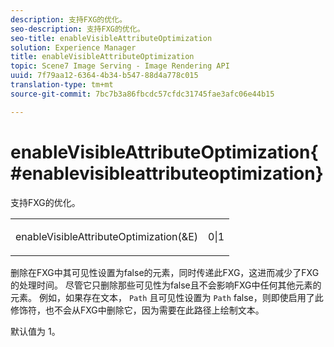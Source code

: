 ```yaml
---
description: 支持FXG的优化。
seo-description: 支持FXG的优化。
seo-title: enableVisibleAttributeOptimization
solution: Experience Manager
title: enableVisibleAttributeOptimization
topic: Scene7 Image Serving - Image Rendering API
uuid: 7f79aa12-6364-4b34-b547-88d4a778c015
translation-type: tm+mt
source-git-commit: 7bc7b3a86fbcdc57cfdc31745fae3afc06e44b15

---
```



# enableVisibleAttributeOptimization{#enablevisibleattributeoptimization}

支持FXG的优化。

<table id="simpletable_FDE0D8786BC747AF87A336452500E695"> 
 <tr class="strow"> 
  <td class="stentry"> <p><span class="codeph"> enableVisibleAttributeOptimization(&amp;E)</span> </p> </td> 
  <td class="stentry"> <p>0|1 </p></td> 
 </tr> 
</table>

删除在FXG中其可见性设置为false的元素，同时传递此FXG，这进而减少了FXG的处理时间。 尽管它只删除那些可见性为false且不会影响FXG中任何其他元素的元素。 例如，如果存在文本， `Path` 且可见性设置为 `Path` false，则即使启用了此修饰符，也不会从FXG中删除它，因为需要在此路径上绘制文本。

默认值为 1。
